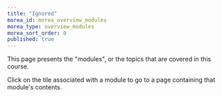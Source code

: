 ```yaml
---
title: "Ignored"
morea_id: morea_overview_modules
morea_type: overview_modules
morea_sort_order: 0
published: true
---
```


This page presents the "modules", or the topics that are covered in this course.

Click on the tile associated with a module to go to a page containing that module's contents.
